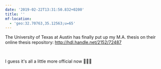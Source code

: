 ```yaml
---
date: '2019-02-22T13:31:50.832+0200'
title: ''
mf-location:
  - 'geo:32.70763,35.12563;u=65'
---
```

The University of Texas at Austin has finally put up my M.A. thesis on their online thesis repository: http://hdl.handle.net/2152/72487

<br/>

I guess it&#39;s all a little more official now 🤷🏽‍♂️

